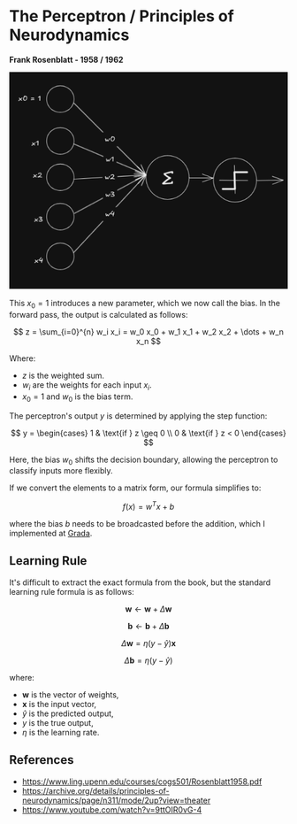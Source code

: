 # The Perceptron / Principles of Neurodynamics 

**Frank Rosenblatt - 1958 / 1962**

<p align="center">
  <img src="./media/perceptron.png">
</p>

This $x_0 = 1$ introduces a new parameter, which we now call the bias. In the forward pass, the output is calculated as follows:

$$
z = \sum_{i=0}^{n} w_i x_i = w_0 x_0 + w_1 x_1 + w_2 x_2 + \dots + w_n x_n
$$

Where:
- $z$ is the weighted sum.
- $w_i$ are the weights for each input $x_i$.
- $x_0 = 1$ and $w_0$ is the bias term.

The perceptron's output $y$ is determined by applying the step function:

$$
y = 
\begin{cases} 
1 & \text{if } z \geq 0 \\
0 & \text{if } z < 0
\end{cases}
$$

Here, the bias $w_0$ shifts the decision boundary, allowing the perceptron to classify inputs more flexibly.

If we convert the elements to a matrix form, our formula simplifies to:

$$
f(x) = w^T x + b
$$

where the bias $b$ needs to be broadcasted before the addition, which I implemented at [Grada](https://github.com/saliherdemk/Grada).

## Learning Rule

It's difficult to extract the exact formula from the book, but the standard learning rule formula is as follows:

$$
\mathbf{w} \leftarrow \mathbf{w} + \Delta \mathbf{w}
$$

$$
\mathbf{b} \leftarrow \mathbf{b} + \Delta \mathbf{b}
$$

$$
\Delta \mathbf{w} = \eta (y - \hat{y}) \mathbf{x}
$$

$$
\Delta \mathbf{b} = \eta (y - \hat{y})
$$

where:
- $\mathbf{w}$ is the vector of weights,
- $\mathbf{x}$ is the input vector,
- $\hat{y}$ is the predicted output,
- $y$ is the true output,
- $\eta$ is the learning rate.


## References

- https://www.ling.upenn.edu/courses/cogs501/Rosenblatt1958.pdf 
- https://archive.org/details/principles-of-neurodynamics/page/n311/mode/2up?view=theater
- https://www.youtube.com/watch?v=9ttOIR0vG-4

<script
  src="https://cdn.mathjax.org/mathjax/latest/MathJax.js?config=TeX-AMS-MML_HTMLorMML"
  type="text/javascript">
</script>

